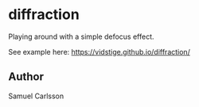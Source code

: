 # diffraction
Playing around with a simple defocus effect.

See example here: https://vidstige.github.io/diffraction/

## Author
Samuel Carlsson
